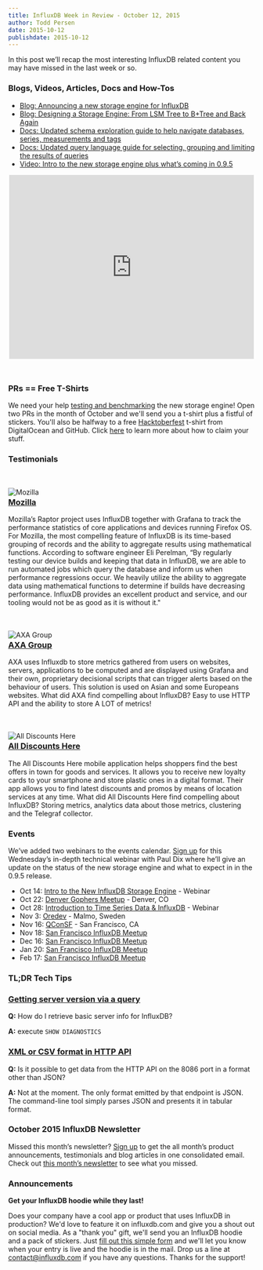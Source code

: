 ```yaml
---
title: InfluxDB Week in Review - October 12, 2015
author: Todd Persen
date: 2015-10-12
publishdate: 2015-10-12
---
```


In this post we’ll recap the most interesting InfluxDB related content you may have missed in the last week or so.

### Blogs, Videos, Articles, Docs and How-Tos

* [Blog: Announcing a new storage engine for InfluxDB](https://influxdb.com/blog/2015/10/07/the_new_influxdb_storage_engine_a_time_structured_merge_tree.html)
* [Blog: Designing a Storage Engine: From LSM Tree to B+Tree and Back Again](https://influxdb.com/docs/v0.9/concepts/storage_engine.html)
* [Docs: Updated schema exploration guide to help navigate databases, series, measurements and tags](https://influxdb.com/docs/v0.9/query_language/schema_exploration.html)
* [Docs: Updated query language guide for selecting, grouping and limiting the results of queries](https://influxdb.com/docs/v0.9/query_language/data_exploration.html)
* [Video: Intro to the new storage engine plus what’s coming in 0.9.5](https://vimeo.com/140372527)

<iframe src="https://player.vimeo.com/video/140372527" width="500" height="375" frameborder="0" webkitallowfullscreen mozallowfullscreen allowfullscreen style="display:block; margin-left: auto; margin-right:auto; margin-bottom: 50px;"></iframe>

### PRs == Free T-Shirts

We need your help [testing and benchmarking](https://influxdb.com/docs/v0.9/introduction/tsm_installation.html) the new storage engine! Open two PRs in the month of October and we'll send you a t-shirt plus a fistful of stickers. You'll also be halfway to a free [Hacktoberfest](https://hacktoberfest.digitalocean.com/) t-shirt from DigitalOcean and GitHub. Click [here](https://influxdb.com/blog/2015/10/05/digitalocean_hacktoberfest.html) to learn more about how to claim your stuff.


### Testimonials

![Mozilla](/img/blog/mozilla_logo.png)

### [Mozilla](https://raptor.mozilla.org/)

Mozilla’s Raptor project uses InfluxDB together with Grafana to track the performance statistics of core applications and devices running Firefox OS. For Mozilla, the most compelling feature of InfluxDB is its time-based grouping of records and the ability to aggregate results using mathematical functions. According to software engineer Eli Perelman, “By regularly testing our device builds and keeping that data in InfluxDB, we are able to run automated jobs which query the database and inform us when performance regressions occur. We heavily utilize the ability to aggregate data using mathematical functions to determine if builds have decreasing performance. InfluxDB provides an excellent product and service, and our tooling would not be as good as it is without it."

![AXA Group](/img/blog/axa_logo.png)

### [AXA Group](http://www.axa.com.hk)

AXA uses Influxdb to store metrics gathered from users on websites, servers, applications to be computed and are displayed using Grafana and their own, proprietary decisional scripts that can trigger alerts based on the behaviour of users. This solution is used on Asian and some Europeans websites. What did AXA find compelling about InfluxDB? Easy to use HTTP API and the ability to store A LOT of metrics!

![All Discounts Here](/img/blog/all_discounts_here_logo.png)

### [All Discounts Here](https://www.alldiscountshere.com)

The All Discounts Here mobile application helps shoppers find the best offers in town for goods and services. It allows you to receive new loyalty cards to your smartphone and store plastic ones in a digital format. Their app allows you to find latest discounts and promos by means of location services at any time. What did All Discounts Here find compelling about InfluxDB? Storing metrics, analytics data about those metrics, clustering and the Telegraf collector.

### Events

We’ve added two webinars to the events calendar. [Sign up](http://marketing.influxdb.com/acton/form/16929/0005:d-0002/0/index.htm) for this Wednesday’s in-depth technical webinar with Paul Dix where he’ll give an update on the status of the new storage engine and what to expect in in the 0.9.5 release.

* Oct 14: [Intro to the New InfluxDB Storage Engine](http://marketing.influxdb.com/acton/form/16929/0005:d-0002/0/index.htm) - Webinar
* Oct 22: [Denver Gophers Meetup](http://www.meetup.com/Denver-Go-Language-User-Group/events/225072795/) - Denver, CO
* Oct 28: [Introduction to Time Series Data & InfluxDB](http://marketing.influxdb.com/acton/form/16929/0006:d-0002/0/index.htm) - Webinar
* Nov 3: [Oredev](http://oredev.org/) - Malmo, Sweden
* Nov 16: [QConSF](https://qconsf.com/) - San Francisco, CA
* Nov 18: [San Francisco InfluxDB Meetup](http://www.meetup.com/San-Francisco-InfluxDB-Meetup/events/225732800/)
* Dec 16: [San Francisco InfluxDB Meetup](http://www.meetup.com/San-Francisco-InfluxDB-Meetup/events/225733155/)
* Jan 20: [San Francisco InfluxDB Meetup](http://www.meetup.com/San-Francisco-InfluxDB-Meetup/events/225733589/)
* Feb 17: [San Francisco InfluxDB Meetup](http://www.meetup.com/San-Francisco-InfluxDB-Meetup/events/225733782/)

### TL;DR Tech Tips

### [Getting server version via a query](https://groups.google.com/forum/#!topic/influxdb/UVcEVrcuPp8)

**Q:** How do I retrieve basic server info for InfluxDB?

**A:** execute `SHOW DIAGNOSTICS`

### [XML or CSV format in HTTP API](https://groups.google.com/forum/#!topic/influxdb/-dh9AnJJ1mo)

**Q:** Is it possible to get data from the HTTP API on the 8086 port in a format other than JSON?

**A:** Not at the moment. The only format emitted by that endpoint is JSON. The command-line tool simply parses JSON and presents it in tabular format.

### October 2015 InfluxDB Newsletter

Missed this month’s newsletter? [Sign up](http://influxdb.us5.list-manage2.com/subscribe?u=4d17b6adac2728b1ea6e4926b&id=1d1558aa0d) to get the all month’s product announcements, testimonials and blog articles in one consolidated email. Check out [this month’s newsletter](http://us5.campaign-archive2.com/?u=4d17b6adac2728b1ea6e4926b&id=fc62d493d4) to see what you missed.

### Announcements

**Get your InfluxDB hoodie while they last!**

Does your company have a cool app or product that uses InfluxDB in production? We'd love to feature it on influxdb.com and give you a shout out on social media. As a "thank you" gift, we'll send you an InfluxDB hoodie and a pack of stickers. Just [fill out this simple form](https://influxdb.com/testimonials/) and we'll let you know when your entry is live and the hoodie is in the mail. Drop us a line at contact@influxdb.com if you have any questions. Thanks for the support!

<style type="text/css">
  img {
    display: block;
    margin-left: auto;
    margin-right: auto;
    margin-top: 3.5em;
    margin-bottom: -1.5em;
  }
</style>
